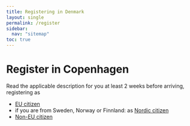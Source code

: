 ```yaml
---
title: Registering in Denmark
layout: single
permalink: /register
sidebar:
  nav: "sitemap"
toc: true
---
```


# Register in Copenhagen
Read the applicable description for you at least 2 weeks before arriving, registering as

- [EU citizen](register/EU-citizen)
- if you are from Sweden, Norway or Finnland: as [Nordic citizen](register/nordic)
- [Non-EU citizen](register/non-eu/)
